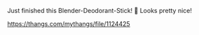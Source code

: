 Just finished this Blender-Deodorant-Stick! 🚿 Looks pretty nice!

https://thangs.com/mythangs/file/1124425
